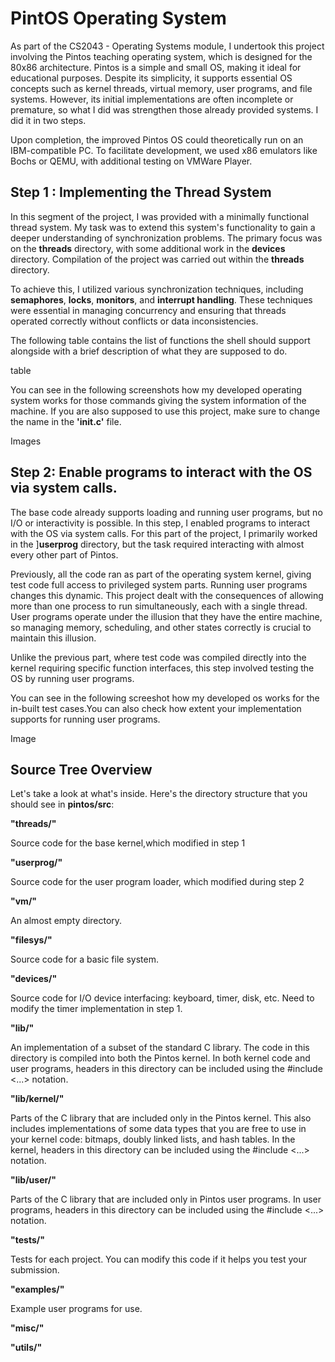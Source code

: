 
# PintOS Operating System 

As part of the CS2043 - Operating Systems module, I undertook this project involving the Pintos teaching operating system, which is designed for the 80x86 architecture. Pintos is a simple and small OS, making it ideal for educational purposes. Despite its simplicity, it supports essential OS concepts such as kernel threads, virtual memory, user programs, and file systems. However, its initial implementations are often incomplete or premature, so what I did was strengthen those already provided systems. I did it in two steps.


Upon completion, the improved Pintos OS could theoretically run on an IBM-compatible PC. To facilitate development, we used x86 emulators like Bochs or QEMU, with additional testing on VMWare Player.


## Step 1 : Implementing the Thread System

In this segment of the project, I was provided with a minimally functional thread system. My task was to extend this system's functionality to gain a deeper understanding of synchronization problems. The primary focus was on the **threads** directory, with some additional work in the **devices** directory. Compilation of the project was carried out within the **threads** directory.

To achieve this, I utilized various synchronization techniques, including **semaphores**, **locks**, **monitors**, and **interrupt handling**. These techniques were essential in managing concurrency and ensuring that threads operated correctly without conflicts or data inconsistencies.

The following table contains the list of functions the shell should support
alongside with a brief description of what they are supposed to do.

table

You can see in the following screenshots how my developed operating system works for those commands giving the system information of the machine. If you are also supposed to use this project, make sure to change the name in the **'init.c'** file.

Images




## Step 2: Enable programs to interact with the OS via system calls.

The base code already supports loading and running user programs, but no I/O or interactivity is possible. In this step, I enabled programs to interact with the OS via system calls. For this part of the project, I primarily worked in the ]**userprog** directory, but the task required interacting with almost every other part of Pintos.

Previously, all the code ran as part of the operating system kernel, giving test code full access to privileged system parts. Running user programs changes this dynamic. This project dealt with the consequences of allowing more than one process to run simultaneously, each with a single thread. User programs operate under the illusion that they have the entire machine, so managing memory, scheduling, and other states correctly is crucial to maintain this illusion.

Unlike the previous part, where test code was compiled directly into the kernel requiring specific function interfaces, this step involved testing the OS by running user programs. 

You can see in the following screeshot how my developed os works for the in-built test cases.You can also check how extent your implementation supports for running user programs.

Image
## Source Tree Overview

Let's take a look at what's inside. Here's the directory structure that you should see in **pintos/src**:

**"threads/"**

Source code for the base kernel,which modified in step 1


**"userprog/"**

Source code for the user program loader, which modified during step 2

**"vm/"**

An almost empty directory.

**"filesys/"**

Source code for a basic file system.

**"devices/"**

Source code for I/O device interfacing: keyboard, timer, disk, etc. Need to modify the timer implementation in step 1.

**"lib/"**

An implementation of a subset of the standard C library. The code in this directory is compiled into both the Pintos kernel. In both kernel code and user programs, headers in this directory can be included using the #include <...> notation. 

**"lib/kernel/"**

Parts of the C library that are included only in the Pintos kernel. This also includes implementations of some data types that you are free to use in your kernel code: bitmaps, doubly linked lists, and hash tables. In the kernel, headers in this directory can be included using the #include <...> notation.

**"lib/user/"**

Parts of the C library that are included only in Pintos user programs. In user programs, headers in this directory can be included using the #include <...> notation.

**"tests/"**

Tests for each project. You can modify this code if it helps you test your submission.

**"examples/"**

Example user programs for use.

**"misc/"**

**"utils/"**
